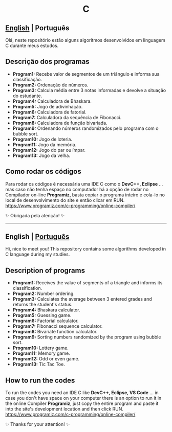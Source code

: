 ﻿<h1 align="center">
  <br>C</h1>

<a id="en-readme"></a>
## [English](#en-readme) | Português

Olá, neste repositório estão alguns algoritmos desenvolvidos em linguagem C durante meus estudos.

## Descrição dos programas

- **Program1:** Recebe valor de segmentos de um triângulo e informa sua classificação.
- **Program2:** Ordenação de números.
- **Program3:**   Calcula média entre 3 notas informadas e devolve a situação do estudante.
- **Program4:** Calculadora de Bhaskara.
- **Program5:** Jogo de adivinhação.
- **Program6:** Calculadora de fatorial.
- **Program7:** Calculadora da sequência de Fibonacci.
- **Program8:** Calculadora de função bivariada. 
- **Program9:** Ordenando números randomizados pelo programa com o bubble sort.
- **Program10:** Jogo de loteria. 
- **Program11:** Jogo da memória.
- **Program12:** Jogo do par ou ímpar.
- **Program13:** Jogo da velha. 

## Como rodar os códigos

Para rodar os códigos é necessária uma IDE C como o **DevC++, Eclipse** ... mas caso não tenha espaço no computador há a opção de rodar no Compilador on-line **Programiz**, basta copiar o programa inteiro e cola-lo no local de desenvolvimento do site e então clicar em RUN. 
https://www.programiz.com/c-programming/online-compiler/

✨ Obrigada pela atenção! ✨

-------

<a id="pt-readme"></a>
## English | [Português](#pt-readme)

Hi, nice to meet you! This repository contains some algorithms developed in C language during my studies.

## Description of programs

- **Program1:** Receives the value of segments of a triangle and informs its classification.
- **Program2:** Number ordering.
- **Program3:** Calculates the average between 3 entered grades and returns the student's status.
- **Program4:** Bhaskara calculator.
- **Program5:** Guessing game.
- **Program6:** Factorial calculator.
- **Program7:** Fibonacci sequence calculator.
- **Program8:** Bivariate function calculator.
- **Program9:** Sorting numbers randomized by the program using bubble sort.
- **Program10:** Lottery game.
- **Program11:** Memory game.
- **Program12:** Odd or even game.
- **Program13:** Tic Tac Toe.

## How to run the codes

To run the codes you need an IDE C like **DevC++,  Eclipse, VS Code** ... in case you don't have space on your computer there is an option to run it in the online Compiler **Programiz**, just copy the entire program and paste it into the site's development location and then click RUN.
https://www.programiz.com/c-programming/online-compiler/

✨ Thanks for your attention! ✨
